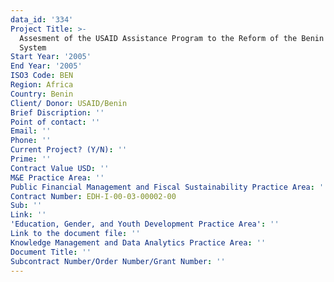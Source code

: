 ```yaml
---
data_id: '334'
Project Title: >-
  Assesment of the USAID Assistance Program to the Reform of the Benin Primary
  System
Start Year: '2005'
End Year: '2005'
ISO3 Code: BEN
Region: Africa
Country: Benin
Client/ Donor: USAID/Benin
Brief Discription: ''
Point of contact: ''
Email: ''
Phone: ''
Current Project? (Y/N): ''
Prime: ''
Contract Value USD: ''
M&E Practice Area: ''
Public Financial Management and Fiscal Sustainability Practice Area: ''
Contract Number: EDH-I-00-03-00002-00
Sub: ''
Link: ''
'Education, Gender, and Youth Development Practice Area': ''
Link to the document file: ''
Knowledge Management and Data Analytics Practice Area: ''
Document Title: ''
Subcontract Number/Order Number/Grant Number: ''
---
```

